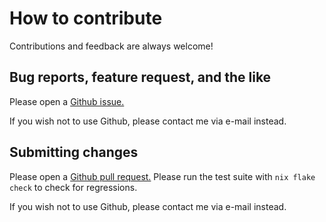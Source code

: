 # How to contribute

Contributions and feedback are always welcome!

## Bug reports, feature request, and the like

Please open a [Github issue.](https://github.com/devbaze/miniguest/issues)

If you wish not to use Github, please contact me via e-mail instead.

## Submitting changes

Please open a [Github pull request.](https://github.com/devbaze/miniguest/pulls)
Please run the test suite with `nix flake check` to check for regressions.

If you wish not to use Github, please contact me via e-mail instead.
